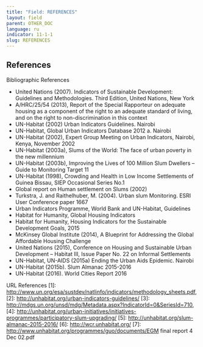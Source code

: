 ```yaml
---
title: "Field: REFERENCES"
layout: field
parent: OTHER_DOC
language: ru
indicator: 11-1-1
slug: REFERENCES
---
```

## References

Bibliographic References
* United Nations (2007). Indicators of Sustainable Development: Guidelines and Methodologies. Third Edition, United Nations, New York
* A/HRC/25/54 (2013), Report of the Special Rapporteur on adequate housing as a component of the right to an adequate standard of living, and on the right to non-discrimination in this context
* UN-Habitat (2002) Urban Indicators Guidelines. Nairobi
* UN-Habitat, Global Urban Indicators Database 2012 a. Nairobi
* UN-Habitat (2002), Expert Group Meeting on Urban Indicators, Nairobi, Kenya, November 2002
* UN-Habitat (2003a), Slums of the World: The face of urban poverty in the new millennium
* UN-Habitat (2003b), Improving the Lives of 100 Million Slum Dwellers – Guide to Monitoring Target 11
* UN-Habitat (1998), Crowding and Health in Low Income Settlements of Guinea Bissau, SIEP Occasional Series No.1
* Global report on Human settlement on Slums (2002)
* Turkstra, J. and Raithelhuber, M. (2004). Urban slum Monitoring. ESRI User Conference paper 1667
* Urban Indicators Programme, World Bank and UN-Habitat, Guidelines
* Habitat for Humanity, Global Housing Indicators
* Habitat for Humanity, Housing Indicators for the Sustainable Development Goals, 2015
* McKinsey Global Institute (2014), A Blueprint for Addressing the Global Affordable Housing Challenge
* United Nations (2015), Conference on Housing and Sustainable Urban Development – Habitat III, Issue Paper No. 22 on Informal Settlements
* UN-Habitat, UN-AIDS (2015a) Ending the Urban Aids Epidemic. Nairobi
* UN-Habitat (2015b). Slum Almanac 2015-2016
* UN-Habitat (2016). World Cities Report 2016

URL References
[1]: http://www.un.org/esa/sustdev/natlinfo/indicators/methodology_sheets.pdf,
[2]: http://unhabitat.org/urban-indicators-guidelines/
[3]: http://mdgs.un.org/unsd/mdg/Metadata.aspx?IndicatorId=0&SeriesId=710,
[4]: http://unhabitat.org/urban-initiatives/initiatives-programmes/participatory-slum-upgrading/
[5]: http://unhabitat.org/slum-almanac-2015-2016/
[6]: http://wcr.unhabitat.org/
[7]: http://www.unhabitat.org/programmes/guo/documents/EGM final report 4 Dec 02.pdf